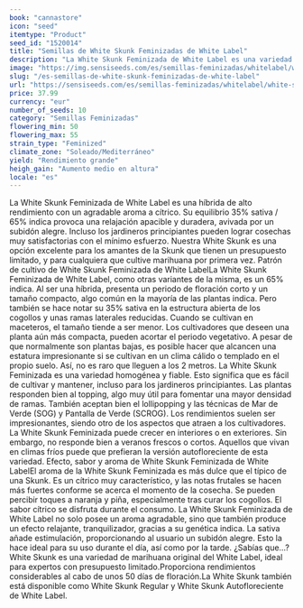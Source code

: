 ```yaml
---
book: "cannastore"
icon: "seed"
itemtype: "Product"
seed_id: "1520014"
title: "Semillas de White Skunk Feminizadas de White Label"
description: "La White Skunk Feminizada de White Label es una variedad 65% indica, 35% sativa, fácil de cultivar, de gran rendimiento, con un agradable aroma cítrico."
image: "https://img.sensiseeds.com/es/semillas-feminizadas/whitelabel/white-skunk-feminizada-image.png"
slug: "/es-semillas-de-white-skunk-feminizadas-de-white-label"
url: "https://sensiseeds.com/es/semillas-feminizadas/whitelabel/white-skunk-feminizada?a_aid=cannastore"
price: 37.99
currency: "eur"
number_of_seeds: 10
category: "Semillas Feminizadas"
flowering_min: 50
flowering_max: 55
strain_type: "Feminized"
climate_zone: "Soleado/Mediterráneo"
yield: "Rendimiento grande"
heigh_gain: "Aumento medio en altura"
locale: "es"
---
```

La White Skunk Feminizada de White Label es una híbrida de alto rendimiento con un agradable aroma a cítrico. Su equilibrio 35% sativa / 65% indica provoca una relajación apacible y duradera, avivada por un subidón alegre. Incluso los jardineros principiantes pueden lograr cosechas muy satisfactorias con el mínimo esfuerzo. Nuestra White Skunk es una opción excelente para los amantes de la Skunk que tienen un presupuesto limitado, y para cualquiera que cultive marihuana por primera vez. Patrón de cultivo de White Skunk Feminizada de White LabelLa White Skunk Feminizada de White Label, como otras variantes de la misma, es un 65% indica. Al ser una híbrida, presenta un periodo de floración corto y un tamaño compacto, algo común en la mayoría de las plantas indica. Pero también se hace notar su 35% sativa en la estructura abierta de los cogollos y unas ramas laterales reducidas. Cuando se cultivan en maceteros, el tamaño tiende a ser menor. Los cultivadores que deseen una planta aún más compacta, pueden acortar el periodo vegetativo. A pesar de que normalmente son plantas bajas, es posible hacer que alcancen una estatura impresionante si se cultivan en un clima cálido o templado en el propio suelo. Así, no es raro que lleguen a los 2 metros. La White Skunk Feminizada es una variedad homogénea y fiable. Esto significa que es fácil de cultivar y mantener, incluso para los jardineros principiantes. Las plantas responden bien al topping, algo muy útil para fomentar una mayor densidad de ramas. También aceptan bien el lollipopping y las técnicas de Mar de Verde (SOG) y Pantalla de Verde (SCROG). Los rendimientos suelen ser impresionantes, siendo otro de los aspectos que atraen a los cultivadores. La White Skunk Feminizada puede crecer en interiores o en exteriores. Sin embargo, no responde bien a veranos frescos o cortos. Aquellos que vivan en climas fríos puede que prefieran la versión autofloreciente de esta variedad. Efecto, sabor y aroma de White Skunk Feminizada de White LabelEl aroma de la White Skunk Feminizada es más dulce que el típico de una Skunk. Es un cítrico muy característico, y las notas frutales se hacen más fuertes conforme se acerca el momento de la cosecha. Se pueden percibir toques a naranja y piña, especialmente tras curar los cogollos. El sabor cítrico se disfruta durante el consumo. La White Skunk Feminizada de White Label no solo posee un aroma agradable, sino que también produce un efecto relajante, tranquilizador, gracias a su genética indica. La sativa añade estimulación, proporcionando al usuario un subidón alegre. Esto la hace ideal para su uso durante el día, así como por la tarde. ¿Sabías que…?White Skunk es una variedad de marihuana original del White Label, ideal para expertos con presupuesto limitado.Proporciona rendimientos considerables al cabo de unos 50 días de floración.La White Skunk también está disponible como White Skunk Regular y White Skunk Autofloreciente de White Label.
